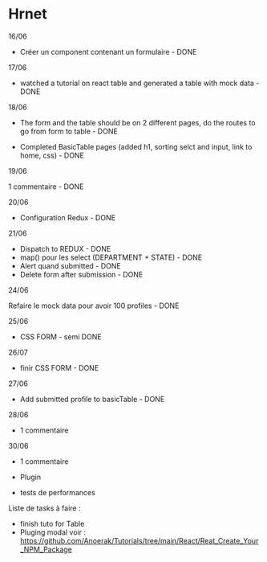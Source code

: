 # Hrnet

16/06

- Créer un component contenant un formulaire - DONE

17/06

- watched a tutorial on react table and generated a table with mock data - DONE

18/06

- The form and the table should be on 2 different pages, do the routes to go from form to table - DONE

* Completed BasicTable pages (added h1, sorting selct and input, link to home, css) - DONE

19/06

1 commentaire - DONE

20/06

- Configuration Redux - DONE

21/06

- Dispatch to REDUX - DONE
- map() pour les select (DEPARTMENT + STATE) - DONE
- Alert quand submitted - DONE
- Delete form after submission - DONE

24/06

Refaire le mock data pour avoir 100 profiles - DONE

25/06

- CSS FORM - semi DONE

26/07

- finir CSS FORM - DONE

27/06

- Add submitted profile to basicTable - DONE

28/06

- 1 commentaire

30/06

- 1 commentaire

- Plugin
- tests de performances

Liste de tasks à faire :

- finish tuto for Table
- Pluging modal voir :
  https://github.com/Anoerak/Tutorials/tree/main/React/Reat_Create_Your_NPM_Package
